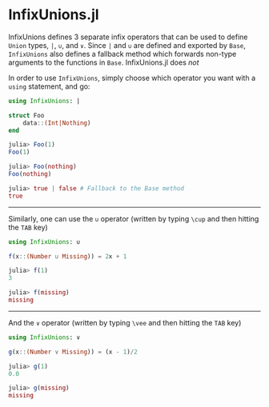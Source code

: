 # InfixUnions.jl

InfixUnions defines 3 separate infix operators that can be used to define `Union` types, `|`, `∪`, and `∨`. 
Since `|` and `∪` are defined and exported by `Base`, `InfixUnions` also defines a fallback method which forwards non-type
arguments to the functions in `Base`. InfixUnions.jl does *not* 

In order to use `InfixUnions`, simply choose which operator you want with a `using` statement, and go:
``` julia
using InfixUnions: |

struct Foo
    data::(Int|Nothing)
end
```
``` julia
julia> Foo(1)
Foo(1)

julia> Foo(nothing)
Foo(nothing)

julia> true | false # Fallback to the Base method
true
```

____________

Similarly, one can use the `∪` operator (written by typing `\cup` and then hitting the `TAB` key) 

``` julia
using InfixUnions: ∪ 

f(x::(Number ∪ Missing)) = 2x + 1
```
``` julia
julia> f(1)
3

julia> f(missing)
missing
```

_____________

And the `∨` operator (written by typing `\vee` and then hitting the `TAB` key) 

``` julia
using InfixUnions: ∨

g(x::(Number ∨ Missing)) = (x - 1)/2
```
``` julia
julia> g(1)
0.0

julia> g(missing)
missing
```
